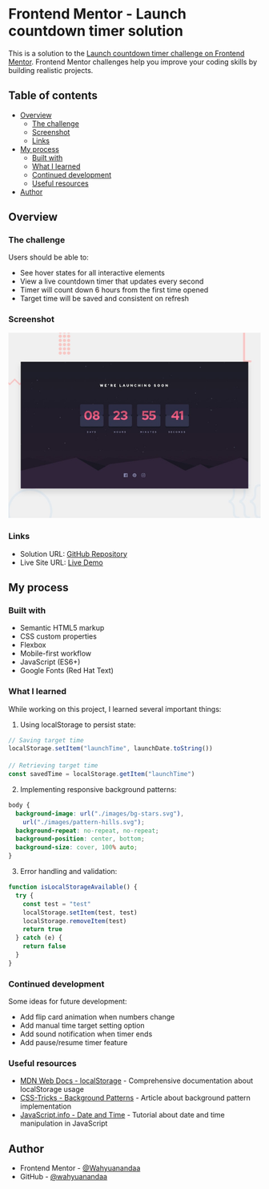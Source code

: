# Frontend Mentor - Launch countdown timer solution

This is a solution to the [Launch countdown timer challenge on Frontend Mentor](https://www.frontendmentor.io/challenges/launch-countdown-timer-N0XkGfyz-). Frontend Mentor challenges help you improve your coding skills by building realistic projects.

## Table of contents

- [Overview](#overview)
  - [The challenge](#the-challenge)
  - [Screenshot](#screenshot)
  - [Links](#links)
- [My process](#my-process)
  - [Built with](#built-with)
  - [What I learned](#what-i-learned)
  - [Continued development](#continued-development)
  - [Useful resources](#useful-resources)
- [Author](#author)

## Overview

### The challenge

Users should be able to:

- See hover states for all interactive elements
- View a live countdown timer that updates every second
- Timer will count down 6 hours from the first time opened
- Target time will be saved and consistent on refresh

### Screenshot

![Preview Countdown Timer](./design/desktop-preview.jpg)

### Links

- Solution URL: [GitHub Repository](https://github.com/wahyuanandaa/launch-countdown-timer)
- Live Site URL: [Live Demo](https://wahyuanandaa.github.io/launch-countdown-timer/)

## My process

### Built with

- Semantic HTML5 markup
- CSS custom properties
- Flexbox
- Mobile-first workflow
- JavaScript (ES6+)
- Google Fonts (Red Hat Text)

### What I learned

While working on this project, I learned several important things:

1. Using localStorage to persist state:

```javascript
// Saving target time
localStorage.setItem("launchTime", launchDate.toString())

// Retrieving target time
const savedTime = localStorage.getItem("launchTime")
```

2. Implementing responsive background patterns:

```css
body {
  background-image: url("./images/bg-stars.svg"),
    url("./images/pattern-hills.svg");
  background-repeat: no-repeat, no-repeat;
  background-position: center, bottom;
  background-size: cover, 100% auto;
}
```

3. Error handling and validation:

```javascript
function isLocalStorageAvailable() {
  try {
    const test = "test"
    localStorage.setItem(test, test)
    localStorage.removeItem(test)
    return true
  } catch (e) {
    return false
  }
}
```

### Continued development

Some ideas for future development:

- Add flip card animation when numbers change
- Add manual time target setting option
- Add sound notification when timer ends
- Add pause/resume timer feature

### Useful resources

- [MDN Web Docs - localStorage](https://developer.mozilla.org/en-US/docs/Web/API/Window/localStorage) - Comprehensive documentation about localStorage usage
- [CSS-Tricks - Background Patterns](https://css-tricks.com/perfect-full-page-background-image/) - Article about background pattern implementation
- [JavaScript.info - Date and Time](https://javascript.info/date) - Tutorial about date and time manipulation in JavaScript

## Author

- Frontend Mentor - [@Wahyuanandaa](https://www.frontendmentor.io/profile/Wahyuanandaa)
- GitHub - [@wahyuanandaa](https://github.com/wahyuanandaa)
